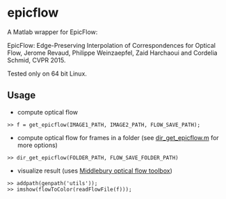 # epicflow

A Matlab wrapper for EpicFlow:

EpicFlow: Edge-Preserving Interpolation of Correspondences for Optical 
Flow, Jerome Revaud, Philippe Weinzaepfel, Zaid Harchaoui and Cordelia 
Schmid, CVPR 2015.

Tested only on 64 bit Linux. 

## Usage 

* compute optical flow
```
>> f = get_epicflow(IMAGE1_PATH, IMAGE2_PATH, FLOW_SAVE_PATH);
```
* compute optical flow for frames in a folder (see [dir_get_epicflow.m](https://github.com/suhangpro/epicflow/blob/master/dir_get_epicflow.m) for more options)
```
>> dir_get_epicflow(FOLDER_PATH, FLOW_SAVE_FOLDER_PATH)
```
* visualize result (uses [Middlebury optical flow toolbox](http://vision.middlebury.edu/flow/code/flow-code-matlab.zip))
```
>> addpath(genpath('utils'));
>> imshow(flowToColor(readFlowFile(f)));
```
